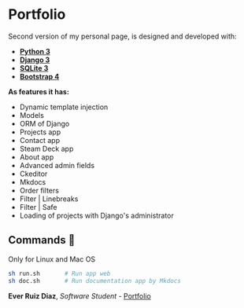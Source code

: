 # Portfolio
Second version of my personal page, is designed and developed with:

- [**Python 3**](https://docs.python.org/3/)
- [**Django 3**](https://developer.mozilla.org/es/docs/Learn/Server-side/Django)
- [**SQLite 3**](https://www.sqlite.org/index.html)
- [**Bootstrap 4**](https://getbootstrap.com/docs/4.4/getting-started/introduction/)

**As features it has:** 
- Dynamic template injection
- Models
- ORM of Django
- Projects app
- Contact app
- Steam Deck app
- About app
- Advanced admin fields
- Ckeditor
- Mkdocs
- Order filters
- Filter | Linebreaks
- Filter | Safe
- Loading of projects with Django's administrator

## Commands 🤖
Only for Linux and Mac OS
```bash
sh run.sh       # Run app web
sh doc.sh       # Run documentation app by Mkdocs
```

**Ever Ruiz Diaz**, *Software Student* - [Portfolio](http://www.everdev.it/)